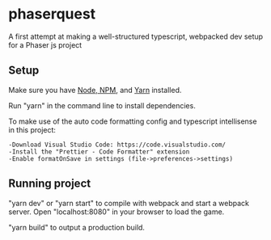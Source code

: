 # phaserquest
A first attempt at making a well-structured typescript, webpacked dev setup for a Phaser js project

## Setup
Make sure you have [Node, NPM](https://nodejs.org/en/download/), and [Yarn](https://classic.yarnpkg.com/en/docs/install#windows-stable) installed.

Run "yarn" in the command line to install dependencies.

To make use of the auto code formatting config and typescript intellisense in this project:
    
    -Download Visual Studio Code: https://code.visualstudio.com/
    -Install the "Prettier - Code Formatter" extension
    -Enable formatOnSave in settings (file->preferences->settings)

## Running project
"yarn dev" or "yarn start" to compile with webpack and start a webpack server. Open "localhost:8080" in your browser to load the game.

"yarn build" to output a production build.
